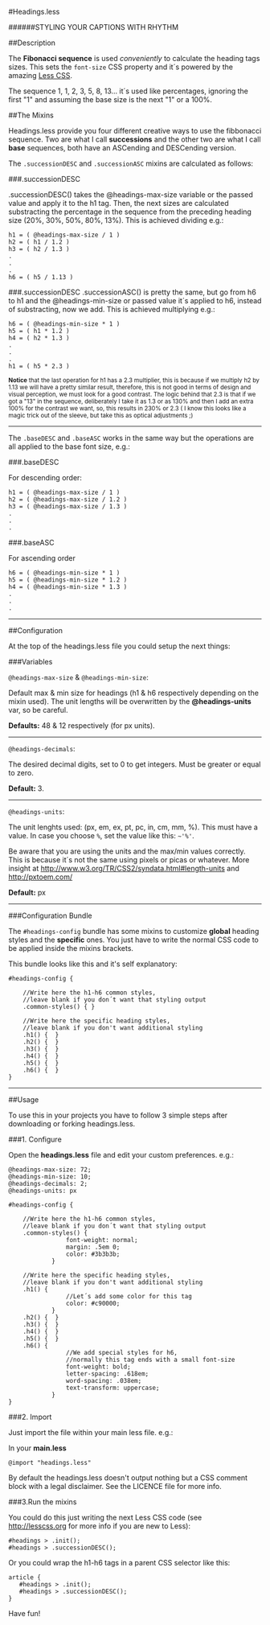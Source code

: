 #Headings.less

######STYLING YOUR CAPTIONS WITH RHYTHM

##Description

The **Fibonacci sequence** is used _conveniently_ to calculate the heading tags sizes. This sets the `font-size` CSS property and it´s powered by the amazing [Less CSS](http://lesscss.org/).

The sequence 1, 1, 2, 3, 5, 8, 13... it´s used like percentages, ignoring the first "1" and assuming the base size is the next "1" or a 100%.

##The Mixins

Headings.less provide you four different creative ways to use the fibbonacci sequence. Two are what I call **successions** and the other two are what I call **base** sequences, both have an ASCending and DESCending version.

The `.successionDESC` and `.successionASC` mixins are calculated as follows:

###.successionDESC

.successionDESC() takes the @headings-max-size variable or the passed value and apply it to the h1 tag. Then, the next sizes are calculated substracting the percentage in the sequence from the preceding heading size (20%, 30%, 50%, 80%, 13%). This is achieved dividing e.g.:

    h1 = ( @headings-max-size / 1 )
    h2 = ( h1 / 1.2 )
    h3 = ( h2 / 1.3 )
    .
    .
    .
    h6 = ( h5 / 1.13 )


###.successionDESC
.successionASC() is pretty the same, but go from h6 to h1 and the @headings-min-size or passed value it´s applied to h6, instead of substracting, now we add. This is achieved multiplying e.g.:

    h6 = ( @headings-min-size * 1 )
    h5 = ( h1 * 1.2 )
    h4 = ( h2 * 1.3 )
    .
    .
    .
    h1 = ( h5 * 2.3 )

<small>**Notice** that the last operation for h1 has a 2.3 multiplier, this is because if we multiply h2 by 1.13 we will have a pretty similar result, therefore, this is not good in terms of design and visual perception, we must look for a good contrast. The logic behind that 2.3 is that if we got a "13" in the sequence, deliberately I take it as 1.3 or as 130% and then I add an extra 100% for the contrast we want, so, this results in 230% or 2.3 ( I know this looks like a magic trick out of the sleeve, but take this as optical adjustments ;)</small>

---

The `.baseDESC` and `.baseASC` works in the same way but the operations are all applied to the base font size, e.g.:

###.baseDESC

For descending order:

    h1 = ( @headings-max-size / 1 )
    h2 = ( @headings-max-size / 1.2 )
    h3 = ( @headings-max-size / 1.3 )
    .
    .
    .


###.baseASC

For ascending order

    h6 = ( @headings-min-size * 1 )
    h5 = ( @headings-min-size * 1.2 )
    h4 = ( @headings-min-size * 1.3 )
    .
    .
    .

---

##Configuration

At the top of the headings.less file you could setup the next things:

###Variables

`@headings-max-size` & `@headings-min-size`:

Default max & min size for headings (h1 & h6 respectively depending on the mixin used).
The unit lengths will be overwritten by the **@headings-units** var, so be careful.

**Defaults:** 48 & 12 respectively (for px units).

---

`@headings-decimals`:

The desired decimal digits, set to 0 to get integers. Must be greater or equal to zero.

**Default:** 3.

---

`@headings-units`:

The unit lenghts used: (px, em, ex, pt, pc, in, cm, mm, %). This must have a value.
In case you choose `%`, set the value like this: `~'%'`.

Be aware that you are using the units and the max/min values correctly. This is because it´s not the same using pixels or picas or whatever. More insight at http://www.w3.org/TR/CSS2/syndata.html#length-units and http://pxtoem.com/

**Default:** px

---

###Configuration Bundle

The `#headings-config` bundle has some mixins to customize **global** heading styles and the **specific** ones. You just have to write the normal CSS code to be applied inside the mixins brackets.

This bundle looks like this and it's self explanatory:

    #headings-config {

    	//Write here the h1-h6 common styles,
        //leave blank if you don´t want that styling output
    	.common-styles() { }

    	//Write here the specific heading styles,
        //leave blank if you don't want additional styling
    	.h1() {  }
    	.h2() {  }
    	.h3() {  }
    	.h4() {  }
    	.h5() {  }
    	.h6() {  }
    }

---

##Usage

To use this in your projects you have to follow 3 simple steps after downloading or forking headings.less.

###1. Configure

Open the **headings.less** file and edit your custom preferences. e.g.:

	@headings-max-size: 72;
	@headings-min-size: 10;
	@headings-decimals: 2;
	@headings-units: px

	#headings-config {

		//Write here the h1-h6 common styles,
		//leave blank if you don´t want that styling output
		.common-styles() { 
                    font-weight: normal;
                    margin: .5em 0;
                    color: #3b3b3b;
                }

		//Write here the specific heading styles,
		//leave blank if you don't want additional styling
		.h1() {
                    //Let´s add some color for this tag
                    color: #c90000;
                }
		.h2() {  }
		.h3() {  }
		.h4() {  }
		.h5() {  }
		.h6() {
                    //We add special styles for h6,
                    //normally this tag ends with a small font-size
                    font-weight: bold;
                    letter-spacing: .618em;
                    word-spacing: .038em;
                    text-transform: uppercase;
                }
	}


###2. Import

Just import the file within your main less file. e.g.:

In your **main.less**

`@import "headings.less"`

By default the headings.less doesn't output nothing but a CSS comment block with a legal disclaimer. See the LICENCE file for more info.

###3.Run the mixins

You could do this just writing the next Less CSS code (see http://lesscss.org for more info if you are new to Less):

    #headings > .init();
    #headings > .successionDESC();

Or you could wrap the h1-h6 tags in a parent CSS selector like this:

    article {
       #headings > .init();
       #headings > .successionDESC();
    }

Have fun!
